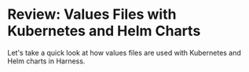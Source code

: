 # Review: Values Files with Kubernetes and Helm Charts

Let's take a quick look at how values files are used with Kubernetes and Helm charts in Harness.
